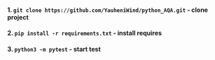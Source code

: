 #### 1. `git clone https://github.com/YauheniWind/python_AQA.git` - clone project
#### 2. `pip install -r requirements.txt` -  install requires
#### 3. `python3 -m pytest` - start test